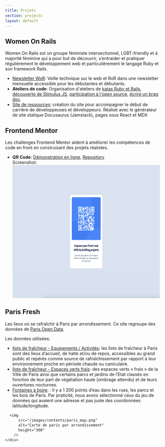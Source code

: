 ```yaml
---
title: Projets
section: projects
layout: default
---
```


<div class="hfeed">

  <!-- Women On Rails -->
  <div class="hentry post project-batch-title">
    <h2>Women On Rails</h2>
  </div>

  <div class="hentry post">
    <div class="entry-summary">
      <p>Women On Rails est un groupe féministe intersectionnel, LGBT-friendly et à majorité féminine qui a pour but de découvrir, s’entraider et pratiquer régulièrement le développement web et particulièrement le langage Ruby et son framework Rails.</p>
      <ul class="project-list">
      <li><a href="https://womenonrails.substack.com/">Newsletter WoR</a>: Veille technique sur le web et RoR dans une newsletter mensuelle accessible pour les débutantes et débutants.</li>
      <li><strong>Ateliers de code</strong>: Organisation d'ateliers de <a href="https://github.com/women-on-rails/ruby-and-ror-questions">katas Ruby et Rails</a>, <a href="https://github.com/women-on-rails/stimulus-tutorial">découverte de Stimulus JS</a>, <a href="https://drive.google.com/file/d/1iJoN31iShNRy2vCGuS_FRYZG3NZQFqP4/view">participation à l'open source</a>, <a href="https://jvns.ca/blog/brag-documents/">écrire un brag doc</a>.</li>
      <li><a href="https://women-on-rails.github.io/ressources/">Site de ressources</a>: création du site pour accompagner le début de carrière de développeuses et développeurs.
Réalisé avec le générateur de site statique Docusaurus (Jamstack), pages sous React et MDX</li>
      </ul>
    </div>
  </div>

  <!-- Frontend Mentor -->
  <div class="hentry post project-batch-title">
    <h2>Frontend Mentor</h2>
  </div>

  <div class="hentry post">
    <div class="entry-summary">
      <p>Les challenges Frontend Mentor aident à améliorer les compétences de code en front en construisant des projets réalistes.</p>
      <ul class="project-list">
      <li>
        <strong>QR Code</strong>: <a href="https://phenomenal-kashata-55eb27.netlify.app/">Démonstration en ligne</a>, <a href="https://github.com/AJuliette/qr-code">Repository</a>
        <br>
        Screenshot:
        <br>
        <img
          src="/images/frontend_mentor/qr_code.png"
          alt="QR Code"
          width="650" height="433"
        />
      </li>
      </ul>
    </div>
  </div>

<!-- Paris Fresh -->
  <div class="hentry post project-batch-title">
    <h2>Paris Fresh</h2>
  </div>

  <div class="hentry post">
    <div class="entry-summary">
      <p>Les lieux où se rafraîchir à Paris par arrondissement.
      Ce site regroupe des données de <a href="https://opendata.paris.fr/pages/home/">Paris Open Data</a>.</p>
      <p>Les données utilisées:</p>
      <ul>
        <li>
          <a href="https://opendata.paris.fr/explore/dataset/ilots-de-fraicheur-equipements-activites">Ilots de fraîcheur - Equipements / Activités</a>: les îlots de fraîcheur à Paris sont des lieux d’accueil, de halte et/ou de repos, accessibles au grand public et repérés comme source de rafraîchissement par rapport à leur environnement proche en période chaude ou caniculaire.
        </li>
        <li>
          <a href="https://opendata.paris.fr/explore/dataset/ilots-de-fraicheur-espaces-verts-frais">Ilots de fraîcheur - Espaces verts frais</a>: des espaces verts « frais » de la Ville de Paris ainsi que certains parcs et jardins de l’Etat classés en fonction de leur part de végétation haute (ombrage attendu) et de leurs ouvertures nocturnes.
        </li>
        <li>
          <a href="https://opendata.paris.fr/explore/dataset/fontaines-a-boire">Fontaines à boire</a>: : Il y a 1 200 points d’eau dans les rues, les parcs et les bois de Paris. Par praticité, nous avons sélectionné ceux du jeu de données qui avaient une adresse et pas juste des coordonnées latitude/longitude.
        </li>
      </ul>

      <img
          src="/images/contents/paris_map.png"
          alt="Carte de paris par arrondissement"
          height="300"
        />
    </div>
  </div>

</div>